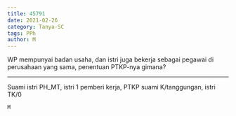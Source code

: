 ```yaml
---
title: 45791
date: 2021-02-26
category: Tanya-SC
tags: PPh
author: M
---
```


WP mempunyai badan usaha, dan istri juga bekerja sebagai pegawai di perusahaan yang sama, penentuan PTKP-nya gimana?

---

Suami istri PH_MT, istri 1 pemberi kerja, PTKP suami K/tanggungan, istri TK/0

`M`
